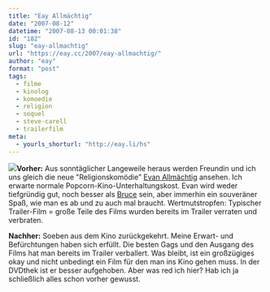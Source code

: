 ```yaml
---
title: "Eay Allmächtig"
date: "2007-08-12"
datetime: "2007-08-13 00:01:38"
id: "182"
slug: "eay-allmachtig"
url: "https://eay.cc/2007/eay-allmachtig/"
author: "eay"
format: "post"
tags:
  - filme
  - kinolog
  - komoedie
  - religion
  - sequel
  - steve-carell
  - trailerfilm
meta:
  - yourls_shorturl: "http://eay.li/hs"
---
```


![](/uploads/2007/evanalmighty.jpg)**Vorher:** Aus sonntäglicher Langeweile heraus werden Freundin und ich uns gleich die neue "Religionskomödie" [Evan Allmächtig](http://www.imdb.com/title/tt0413099/) ansehen. Ich erwarte normale Popcorn-Kino-Unterhaltungskost. Evan wird weder tiefgründig gut, noch besser als [Bruce](http://www.amazon.de/exec/obidos/ASIN/B0000A1WR3/eayznet-21) sein, aber immerhin ein souveräner Spaß, wie man es ab und zu auch mal braucht. Wertmutstropfen: Typischer Trailer-Film = große Teile des Films wurden bereits im Trailer verraten und verbraten.

**Nachher:** Soeben aus dem Kino zurückgekehrt. Meine Erwart- und Befürchtungen haben sich erfüllt. Die besten Gags und den Ausgang des Films hat man bereits im Trailer verballert. Was bleibt, ist ein großzügiges okay und nicht unbedingt ein Film für den man ins Kino gehen muss. In der DVDthek ist er besser aufgehoben. Aber was red ich hier? Hab ich ja schließlich alles schon vorher gewusst.

